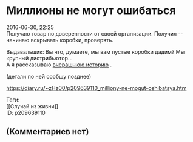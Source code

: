 Миллионы не могут ошибаться
===========================

  
2016-06-30, 22:25  
 Получаю товар по доверенности от своей организации. Получил -- начинаю вскрывать коробки, проверять.   
   
 Выдавальщик: Вы что, думаете, мы вам пустые коробки дадим? Мы крупный дистрибьютор...   
 А я рассказываю  [вчерашнюю историю](Бета-версия)  .   
   
 (детали по ней сообщу позднее)   
  
<https://diary.ru/~zHz00/p209639110_milliony-ne-mogut-oshibatsya.htm>  
  
Теги:  
[[Случай из жизни]]  
ID: p209639110  


(Комментариев нет)
------------------